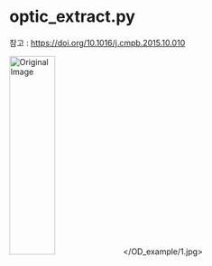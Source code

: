 optic_extract.py
==============
참고 : <https://doi.org/10.1016/j.cmpb.2015.10.010>

<img src="/path/to/img.jpg" width="40%" height="30%" title="px(픽셀) 크기 설정" alt="Original Image"></OD_example/1.jpg>
